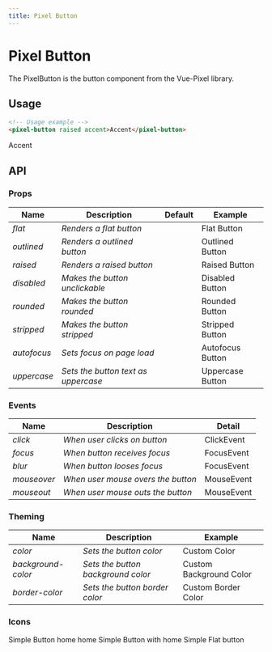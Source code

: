 ```yaml
---
title: Pixel Button
---
```

# Pixel Button

The PixelButton is the button component from the Vue-Pixel library.

## Usage

``` html
<!-- Usage example -->
<pixel-button raised accent>Accent</pixel-button>
```
<pixel-button raised accent>Accent</pixel-button>

## API

### Props

Name | Description | Default | Example
--- | --- | --- | ---
*flat* | *Renders a flat button* |  | <pixel-button flat secondary>Flat Button</pixel-button>
*outlined* | *Renders a outlined button* |  | <pixel-button outlined secondary>Outlined Button</pixel-button>
*raised* | *Renders a raised button* |  | <pixel-button raised secondary>Raised Button</pixel-button>
*disabled* | *Makes the button unclickable* |  | <pixel-button raised secondary disabled>Disabled Button</pixel-button>
*rounded* | *Makes the button rounded* |  | <pixel-button raised secondary rounded>Rounded Button</pixel-button>
*stripped* | *Makes the button stripped* |  | <pixel-button raised secondary stripped>Stripped Button</pixel-button>
*autofocus* | *Sets focus on page load* |  | <pixel-button flat secondary autofocus>Autofocus Button</pixel-button>
*uppercase* | *Sets the button text as uppercase* |  | <pixel-button raised secondary uppercase>Uppercase Button</pixel-button>

### Events

Name | Description | Detail
--- | --- | ---
*click* | *When user clicks on button* | ClickEvent
*focus* | *When button receives focus* | FocusEvent
*blur* | *When button looses focus* | FocusEvent
*mouseover* | *When user mouse overs the button* | MouseEvent
*mouseout* | *When user mouse outs the button* | MouseEvent

### Theming

Name | Description | Example
--- | --- | ---
*color* | *Sets the button color* | <pixel-button flat color="#dda9ff">Custom Color</pixel-button>
*background-color* | *Sets the button background color* | <pixel-button raised background-color="#dda9ff">Custom Background Color</pixel-button>
*border-color* | *Sets the button border color* | <pixel-button raised border-color="#dda9ff">Custom Border Color</pixel-button>

### Icons

<div>
  <pixel-button raised secondary>Simple Button</pixel-button>
  <pixel-button raised accent><pixel-icon>home</pixel-icon></pixel-button>
  <pixel-button flat primary><pixel-icon>home</pixel-icon></pixel-button>
  <pixel-button raised secondary>Simple Button with <pixel-icon svg>home</pixel-icon></pixel-button>
  <pixel-button flat primary>Simple Flat button</pixel-button>
</div>
